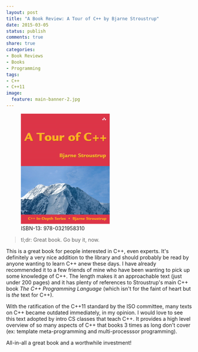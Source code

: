 ```yaml
---
layout: post
title: "A Book Review: A Tour of C++ by Bjarne Stroustrup"
date: 2015-03-05
status: publish
comments: true
share: true
categories:
- Book Reviews
- Books
- Programming
tags:
- C++
- C++11
image:
  feature: main-banner-2.jpg
---
```


<figure>
  <img src="/images/tour_of_cpp.png">
  <figcaption>ISBN-13: 978-0321958310</figcaption>
</figure>

> tl;dr: Great book. Go buy it, now.

This is a great book for people interested in C++, even experts. It's definitely a very nice addition to the library and should probably be read by anyone wanting to learn C++ anew these days. I have already recommended it to a few friends of mine who have been wanting to pick up some knowledge of C++. The length makes it an approachable text (just under 200 pages) and it has plenty of references to Stroustrup's main C++ book <em>The C++ Programming Language</em> (which isn't for the faint of heart but is <em>the</em> text for C++).

With the ratification of the C++11 standard by the ISO committee, many texts on C++ became outdated immediately, in my opinion. I would love to see this text adopted by intro CS classes that teach C++. It provides a high level overview of so many aspects of C++ that books 3 times as long don't cover (ex: template meta-programming and multi-processsor programming).

All-in-all a great book and a worthwhile investment!

